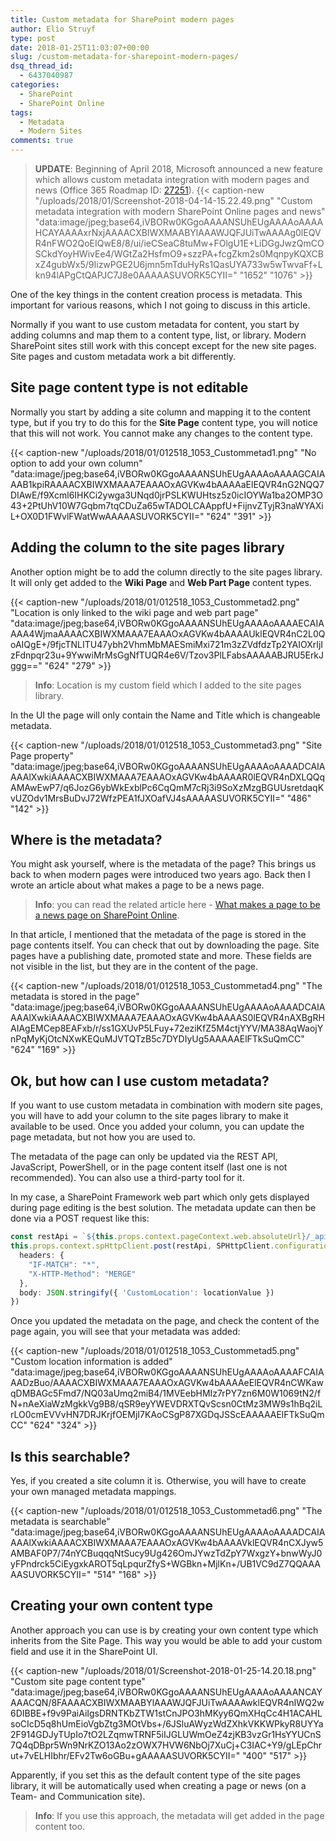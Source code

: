 ```yaml
---
title: Custom metadata for SharePoint modern pages
author: Elio Struyf
type: post
date: 2018-01-25T11:03:07+00:00
slug: /custom-metadata-for-sharepoint-modern-pages/
dsq_thread_id:
  - 6437040987
categories:
  - SharePoint
  - SharePoint Online
tags:
  - Metadata
  - Modern Sites
comments: true
---
```



> **UPDATE**: Beginning of April 2018, Microsoft announced a new feature which allows custom metadata integration with modern pages and news (Office 365 Roadmap ID: [27251](https://products.office.com/business/office-365-roadmap?filters=&featureid=27251)).
{{< caption-new "/uploads/2018/01/Screenshot-2018-04-14-15.22.49.png" "Custom metadata integration with modern SharePoint Online pages and news"  "data:image/jpeg;base64,iVBORw0KGgoAAAANSUhEUgAAAAoAAAAHCAYAAAAxrNxjAAAACXBIWXMAABYlAAAWJQFJUiTwAAAAg0lEQVR4nFWO2QoEIQwE8/8/ui/ieCSeaC8tuMw+FOlgU1E+LiDGgJwzQmCOSCkdYoyHWivEe4/WGtZa2HsfmO9+szzPA+fcgZkm2s0MqnpyKQXCBxZ4gubWx5/9IizwPGE2U6jmn5mTduHyRs1QasUYA733w5wTwvaFf+Lkn94lAPgCtQAPJC7J8e0AAAAASUVORK5CYII=" "1652" "1076" >}}

One of the key things in the content creation process is metadata. This important for various reasons, which I not going to discuss in this article.

Normally if you want to use custom metadata for content, you start by adding columns and map them to a content type, list, or library. Modern SharePoint sites still work with this concept except for the new site pages. Site pages and custom metadata work a bit differently.

## Site page content type is not editable

Normally you start by adding a site column and mapping it to the content type, but if you try to do this for the **Site Page** content type, you will notice that this will not work. You cannot make any changes to the content type.

{{< caption-new "/uploads/2018/01/012518_1053_Custommetad1.png" "No option to add your own column"  "data:image/jpeg;base64,iVBORw0KGgoAAAANSUhEUgAAAAoAAAAGCAIAAAB1kpiRAAAACXBIWXMAAA7EAAAOxAGVKw4bAAAAaElEQVR4nG2NQQ7DIAwE/f9Xcml6IHKCi2ywga3UNqd0jrPSLKWUHtsz5z0icIOYWa1ba2OMP3O43+2PtUhV10W7Gqbm7tqCDuZa65wTADOLCAAppfU+FijnvZTyjR3naWYAXiL+OX0D1FWvlFWatWwAAAAASUVORK5CYII=" "624" "391" >}}

## Adding the column to the site pages library

Another option might be to add the column directly to the site pages library. It will only get added to the **Wiki Page** and **Web Part Page** content types.

{{< caption-new "/uploads/2018/01/012518_1053_Custommetad2.png" "Location is only linked to the wiki page and web part page"  "data:image/jpeg;base64,iVBORw0KGgoAAAANSUhEUgAAAAoAAAAECAIAAAA4WjmaAAAACXBIWXMAAA7EAAAOxAGVKw4bAAAAUklEQVR4nC2L0QoAIQgE+/9fjcTNLITU47ybh2VhmMbMAESmiMxi721m3zZVdfdzTp2YAIOXrIjIzFdnpqr23u+9YwwiMrMsGgNfTUQR4e6V/Tzov3PlLFabsAAAAABJRU5ErkJggg==" "624" "279" >}}

> **Info**: Location is my custom field which I added to the site pages library.

In the UI the page will only contain the Name and Title which is changeable metadata.

{{< caption-new "/uploads/2018/01/012518_1053_Custommetad3.png" "Site Page property"  "data:image/jpeg;base64,iVBORw0KGgoAAAANSUhEUgAAAAoAAAADCAIAAAAlXwkiAAAACXBIWXMAAA7EAAAOxAGVKw4bAAAAR0lEQVR4nDXLQQqAMAwEwP7/q6JozG6ybWkExblPc6CqQmM7cRj3i9SoXzMzgBGUUsretdaqKvUZOdv1MrsBuDvJ72WfzPEA1fJXOafVJ4sAAAAASUVORK5CYII=" "486" "142" >}}

## Where is the metadata?

You might ask yourself, where is the metadata of the page? This brings us back to when modern pages were introduced two years ago. Back then I wrote an article about what makes a page to be a news page.

> **Info**: you can read the related article here - [What makes a page to be a news page on SharePoint Online](https://www.eliostruyf.com/what-makes-a-page-to-be-a-news-page-on-sharepoint-online/).

In that article, I mentioned that the metadata of the page is stored in the page contents itself. You can check that out by downloading the page. Site pages have a publishing date, promoted state and more. These fields are not visible in the list, but they are in the content of the page.

{{< caption-new "/uploads/2018/01/012518_1053_Custommetad4.png" "The metadata is stored in the page"  "data:image/jpeg;base64,iVBORw0KGgoAAAANSUhEUgAAAAoAAAADCAIAAAAlXwkiAAAACXBIWXMAAA7EAAAOxAGVKw4bAAAAS0lEQVR4nAXBgRHAIAgEMCep8EAFxb/r/ss1GXUvP5LFuy+72eziKfZ5M4ctjYYV/MA38AqWaojYnPqMyKjOtcNXwKEQuMJVTQTzB5c7DYDIyUg5AAAAAElFTkSuQmCC" "624" "169" >}}

## Ok, but how can I use custom metadata?

If you want to use custom metadata in combination with modern site pages, you will have to add your column to the site pages library to make it available to be used. Once you added your column, you can update the page metadata, but not how you are used to.

The metadata of the page can only be updated via the REST API, JavaScript, PowerShell, or in the page content itself (last one is not recommended). You can also use a third-party tool for it.

In my case, a SharePoint Framework web part which only gets displayed during page editing is the best solution. The metadata update can then be done via a POST request like this:

```typescript
const restApi = `${this.props.context.pageContext.web.absoluteUrl}/_api/web/lists(guid'${this.props.context.pageContext.list.id}')/items(${this.props.context.pageContext.listItem.id})`;
this.props.context.spHttpClient.post(restApi, SPHttpClient.configurations.v1, {
  headers: {
    "IF-MATCH": "*",
    "X-HTTP-Method": "MERGE"
  },
  body: JSON.stringify({ 'CustomLocation': locationValue })
})
```

Once you updated the metadata on the page, and check the content of the page again, you will see that your metadata was added:

{{< caption-new "/uploads/2018/01/012518_1053_Custommetad5.png" "Custom location information is added"  "data:image/jpeg;base64,iVBORw0KGgoAAAANSUhEUgAAAAoAAAAFCAIAAADzBuo/AAAACXBIWXMAAA7EAAAOxAGVKw4bAAAAeElEQVR4nCWKawqDMBAGc5Fmd7/NQ03aUmq2miB4/1MVEebHMIz7rPY7zn6M0W1069tN2/fN+nAeXiaWzMgkkVg9B8/qSR9eyYWEVDRXTQvScsn0CtMz3MW9s1hBq2iLrLO0cmEVVvHN7DRJKrjfOEMjI7KAoCSgP87XGDqJSScEAAAAAElFTkSuQmCC" "624" "324" >}}

## Is this searchable?

Yes, if you created a site column it is. Otherwise, you will have to create your own managed metadata mappings.

{{< caption-new "/uploads/2018/01/012518_1053_Custommetad6.png" "The metadata is searchable"  "data:image/jpeg;base64,iVBORw0KGgoAAAANSUhEUgAAAAoAAAADCAIAAAAlXwkiAAAACXBIWXMAAA7EAAAOxAGVKw4bAAAAVklEQVR4nCXJyw5AMBAF0P7/74nYCBuqqqNtSucy9Ug426OmJYwzTdZpY7WxgzY+bnwWyJ0yFPndrck5CiEygxkAROT5qLpqurZfyS+WGBkn+MjlKn+/UB1VC9dZ7QQAAAAASUVORK5CYII=" "514" "168" >}}

## Creating your own content type

Another approach you can use is by creating your own content type which inherits from the Site Page. This way you would be able to add your custom field and use it in the SharePoint UI.

{{< caption-new "/uploads/2018/01/Screenshot-2018-01-25-14.20.18.png" "Custom site page content type"  "data:image/jpeg;base64,iVBORw0KGgoAAAANSUhEUgAAAAoAAAANCAYAAACQN/8FAAAACXBIWXMAABYlAAAWJQFJUiTwAAAAwklEQVR4nIWQ2w6DIBBE+f9v9PaiAiIgsDRNTKbZTW1stCnJPO3hMKyy6QmXHqCc4H1ACAHLsoCIcD5q8hUmEioVgbZtg3MOtVbs+/6JSluAWyzWdZXhkVKKWPkyR8UYYa2F914GDJyTUpIo7tO2LZqmwTRNF5iIJGLUWmOeZ4zjKB3vzGr1HsYYUCnS7Q4qDBpr5Wn9NrKZO13Ao2zOWX7HVW6NbOj7XuCj+C3IAC+Y9/gLEpChrut+7vELHIbhr/EFv2Tw6oGBu+gAAAAASUVORK5CYII=" "400" "517" >}}

Apparently, if you set this as the default content type of the site pages library, it will be automatically used when creating a page or news (on a Team- and Communication site).

> **Info**: If you use this approach, the metadata will get added in the page content too.
